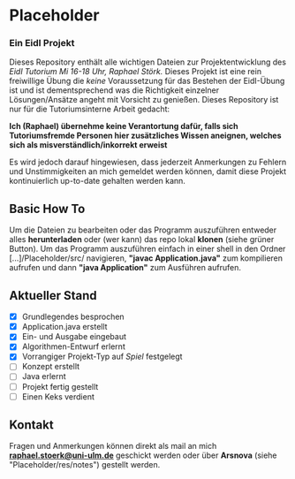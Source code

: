 # Placeholder

### Ein EidI Projekt

Dieses Repository enthält alle wichtigen Dateien zur Projektentwicklung des *EidI Tutorium Mi 16-18 Uhr, Raphael Störk.* 
Dieses Projekt ist eine rein freiwillige Übung die *keine* Voraussetzung für das Bestehen der EidI-Übung ist und ist dementsprechend was die Richtigkeit einzelner Lösungen/Ansätze angeht mit Vorsicht zu genießen. Dieses Repository ist nur für die Tutoriumsinterne Arbeit gedacht:

**Ich (Raphael) übernehme keine Verantortung dafür, falls sich Tutoriumsfremde Personen hier zusätzliches Wissen aneignen, welches sich als misverständlich/inkorrekt erweist**

Es wird jedoch darauf hingewiesen, dass jederzeit Anmerkungen zu Fehlern und Unstimmigkeiten an mich gemeldet werden können, damit diese Projekt kontinuierlich up-to-date gehalten werden kann.

## Basic How To 

Um die Dateien zu bearbeiten oder das Programm auszuführen entweder alles **herunterladen** oder (wer kann) das repo lokal **klonen** (siehe grüner Button).
Um das Programm auszuführen einfach in einer shell in den Ordner [...]/Placeholder/src/ navigieren, **"javac Application.java"** zum kompilieren aufrufen und dann **"java Application"** zum Ausführen aufrufen. 

## Aktueller Stand
- [x] Grundlegendes besprochen
- [x] Application.java erstellt
- [x] Ein- und Ausgabe eingebaut 
- [x] Algorithmen-Entwurf erlernt
- [x] Vorrangiger Projekt-Typ auf *Spiel* festgelegt
- [ ] Konzept erstellt
- [ ] Java erlernt
- [ ] Projekt fertig gestellt
- [ ] Einen Keks verdient
 
## Kontakt

Fragen und Anmerkungen können direkt als mail an mich **raphael.stoerk@uni-ulm.de** geschickt werden oder über **Arsnova** (siehe "Placeholder/res/notes") gestellt werden. 
